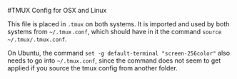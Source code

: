 #TMUX Config for OSX and Linux

This file is placed in `.tmux` on both systems.  It is imported and used by both systems from `~/.tmux.conf`, which should have in it the command `source ~/.tmux/.tmux.conf`.

On Ubuntu, the command `set -g default-terminal "screen-256color"` also needs to go into `~/.tmux.conf`, since the command does not seem to get applied if you source the tmux config from another folder.
